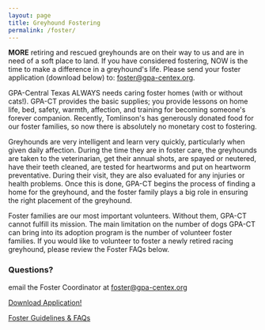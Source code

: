 ```yaml
---
layout: page
title: Greyhound Fostering
permalink: /foster/
---
```


**MORE** retiring and rescued greyhounds are on their way to us and are in need of a soft place
to land. If you have considered fostering, NOW is the time to make a difference in a greyhound's
life. Please send your foster application (download below) to:
[foster@gpa-centex.org](mailto:foster@gpa-centex.org).

GPA-Central Texas ALWAYS needs caring foster homes (with or without cats!). GPA-CT provides the
basic supplies; you provide lessons on home life, bed, safety, warmth, affection, and
training for becoming someone's forever companion. Recently, Tomlinson's has generously donated food for our foster families, so now there is absolutely no monetary cost to fostering.

Greyhounds are very intelligent and learn
very quickly, particularly when given daily affection.  During the time they are in foster
care, the greyhounds are taken to the veterinarian, get their annual shots, are spayed or
neutered, have their teeth cleaned, are tested for heartworms and put on heartworm
preventative. During their visit, they are also evaluated for any injuries or health problems.
Once this is done, GPA-CT begins the process of finding a home for the greyhound, and the
foster family plays a big role in ensuring the right placement of the greyhound.

Foster families are our most important volunteers. Without them, GPA-CT cannot fulfill its
mission. The main limitation on the number of dogs GPA-CT can bring into its adoption program
is the number of volunteer foster families. If you would like to volunteer to foster a newly
retired racing greyhound, please review the Foster FAQs below.

### Questions?

email the Foster Coordinator at [foster@gpa-centex.org](mailto:foster@gpa-centex.org)

<div class="text-center">
  <a class="btn btn-lg btn-success" href="/docs/Adoption_Foster_Application.pdf" role="button">Download Application!</a>
  <p></p>

  <div class="panel-footer">
    <a href="/docs/Foster_Guidelines.pdf">Foster Guidelines & FAQs</a>
  </div>
</div>
